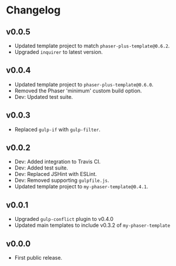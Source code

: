Changelog
=========

## v0.0.5
-  Updated template project to match `phaser-plus-template@0.6.2`.
-  Upgraded `inquirer` to latest version.

## v0.0.4
-  Updated template project to `phaser-plus-template@0.6.0`.
-  Removed the Phaser 'minimum' custom build option.
-  Dev: Updated test suite.

## v0.0.3
-  Replaced `gulp-if` with `gulp-filter`.

## v0.0.2
-  Dev: Added integration to Travis CI.
-  Dev: Added test suite.
-  Dev: Replaced JSHint with ESLint.
-  Dev: Removed supporting `gulpfile.js`.
-  Updated template project to `my-phaser-template@0.4.1`.

## v0.0.1
-  Upgraded `gulp-conflict` plugin to v0.4.0
-  Updated main templates to include v0.3.2 of `my-phaser-template`

## v0.0.0
-  First public release.
